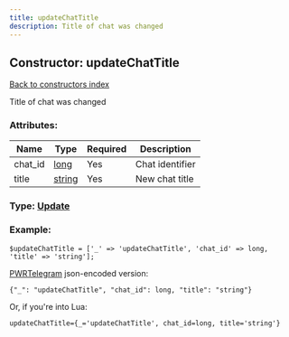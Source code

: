 ```yaml
---
title: updateChatTitle
description: Title of chat was changed
---
```

## Constructor: updateChatTitle  
[Back to constructors index](index.md)



Title of chat was changed

### Attributes:

| Name     |    Type       | Required | Description |
|----------|---------------|----------|-------------|
|chat\_id|[long](../types/long.md) | Yes|Chat identifier|
|title|[string](../types/string.md) | Yes|New chat title|



### Type: [Update](../types/Update.md)


### Example:

```
$updateChatTitle = ['_' => 'updateChatTitle', 'chat_id' => long, 'title' => 'string'];
```  

[PWRTelegram](https://pwrtelegram.xyz) json-encoded version:

```
{"_": "updateChatTitle", "chat_id": long, "title": "string"}
```


Or, if you're into Lua:  


```
updateChatTitle={_='updateChatTitle', chat_id=long, title='string'}

```



